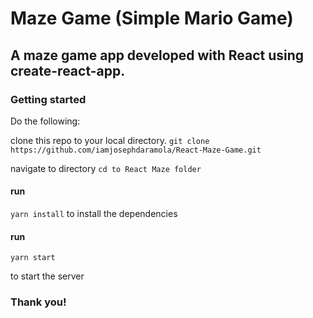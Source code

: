 # Maze Game (Simple Mario Game)

## A maze game app developed with React using create-react-app.

### Getting started

Do the following:

clone this repo to your local directory.
`git clone https://github.com/iamjosephdaramola/React-Maze-Game.git`

navigate to directory
`cd to React Maze folder`

#### run

`yarn install`
to install the dependencies

#### run

`yarn start`

to start the server

### Thank you!